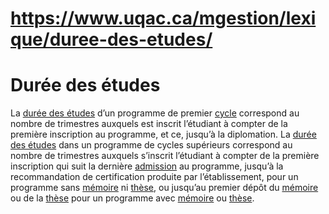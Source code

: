 # https://www.uqac.ca/mgestion/lexique/duree-des-etudes/

# Durée des études
La [durée des études](https://www.uqac.ca/mgestion/lexique/duree-des-etudes/<https:/www.uqac.ca/mgestion/lexique/duree-des-etudes/>) d’un programme de premier [cycle](https://www.uqac.ca/mgestion/lexique/duree-des-etudes/<https:/www.uqac.ca/mgestion/lexique/cycle/>) correspond au nombre de trimestres auxquels est inscrit l’étudiant à compter de la première inscription au programme, et ce, jusqu’à la diplomation.
La [durée des études](https://www.uqac.ca/mgestion/lexique/duree-des-etudes/<https:/www.uqac.ca/mgestion/lexique/duree-des-etudes/>) dans un programme de cycles supérieurs correspond au nombre de trimestres auxquels s’inscrit l’étudiant à compter de la première inscription qui suit la dernière [admission](https://www.uqac.ca/mgestion/lexique/duree-des-etudes/<https:/www.uqac.ca/mgestion/lexique/admission/>) au programme, jusqu’à la recommandation de certification produite par l’établissement, pour un programme sans [mémoire](https://www.uqac.ca/mgestion/lexique/duree-des-etudes/<https:/www.uqac.ca/mgestion/lexique/memoire/>) ni [thèse](https://www.uqac.ca/mgestion/lexique/duree-des-etudes/<https:/www.uqac.ca/mgestion/lexique/these/>), ou jusqu’au premier dépôt du [mémoire](https://www.uqac.ca/mgestion/lexique/duree-des-etudes/<https:/www.uqac.ca/mgestion/lexique/memoire/>) ou de la [thèse](https://www.uqac.ca/mgestion/lexique/duree-des-etudes/<https:/www.uqac.ca/mgestion/lexique/these/>) pour un programme avec [mémoire](https://www.uqac.ca/mgestion/lexique/duree-des-etudes/<https:/www.uqac.ca/mgestion/lexique/memoire/>) ou [thèse](https://www.uqac.ca/mgestion/lexique/duree-des-etudes/<https:/www.uqac.ca/mgestion/lexique/these/>).
